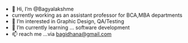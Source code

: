 - 👋 Hi, I’m @Bagyalakshme
- currently working as an assistant professor for BCA,MBA departments
- 👀 I’m interested in Graphic Design, QA/Testing
- 🌱 I’m currently learning ... software development
- 📫  reach me ...via bagidhana@gmail.com

